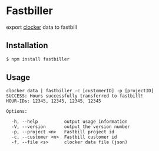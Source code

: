 # Fastbiller

export [clocker](https://github.com/substack/clocker) data to fastbill

## Installation

```bash
$ npm install fastbiller
```

## Usage

    clocker data | fastbiller -c [customerID] -p [projectID]
    SUCCESS: Hours successfully transferred to fastbill!
    HOUR-IDs: 12345, 12345, 12345, 12345

    Options:

      -h, --help          output usage information
      -V, --version       output the version number
      -p, --project <n>   Fastbill project id
      -c, --customer <n>  Fastbill customer id
      -f, --file <s>      clocker data file (json)